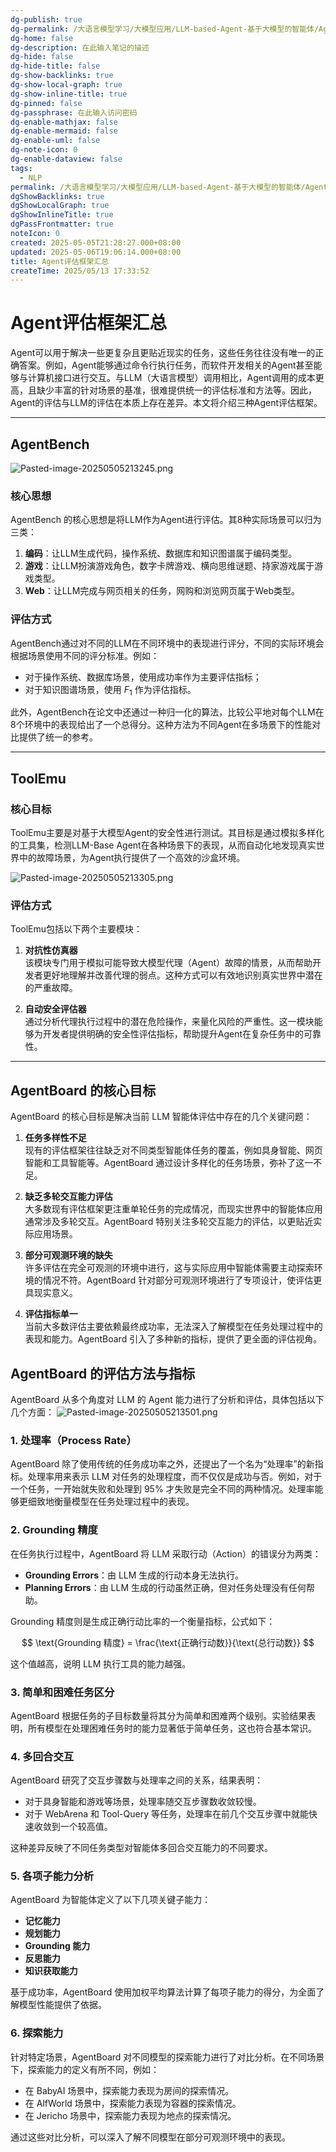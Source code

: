 ```yaml
---
dg-publish: true
dg-permalink: /大语言模型学习/大模型应用/LLM-based-Agent-基于大模型的智能体/Agent评估框架汇总
dg-home: false
dg-description: 在此输入笔记的描述
dg-hide: false
dg-hide-title: false
dg-show-backlinks: true
dg-show-local-graph: true
dg-show-inline-title: true
dg-pinned: false
dg-passphrase: 在此输入访问密码
dg-enable-mathjax: false
dg-enable-mermaid: false
dg-enable-uml: false
dg-note-icon: 0
dg-enable-dataview: false
tags:
  - NLP
permalink: /大语言模型学习/大模型应用/LLM-based-Agent-基于大模型的智能体/Agent评估框架汇总/
dgShowBacklinks: true
dgShowLocalGraph: true
dgShowInlineTitle: true
dgPassFrontmatter: true
noteIcon: 0
created: 2025-05-05T21:28:27.000+08:00
updated: 2025-05-06T19:06:14.000+08:00
title: Agent评估框架汇总
createTime: 2025/05/13 17:33:52
---
```




# Agent评估框架汇总
Agent可以用于解决一些更复杂且更贴近现实的任务，这些任务往往没有唯一的正确答案。例如，Agent能够通过命令行执行任务，而软件开发相关的Agent甚至能够与计算机接口进行交互。与LLM（大语言模型）调用相比，Agent调用的成本更高，且缺少丰富的针对场景的基准，很难提供统一的评估标准和方法等。因此，Agent的评估与LLM的评估在本质上存在差异。本文将介绍三种Agent评估框架。

---

## AgentBench
![Pasted-image-20250505213245.png](../../.vuepress/public/img/user/%E9%99%84%E4%BB%B6/Pasted%20image%2020250505213245.png)

### 核心思想
AgentBench 的核心思想是将LLM作为Agent进行评估。其8种实际场景可以归为三类：

1. **编码**：让LLM生成代码，操作系统、数据库和知识图谱属于编码类型。
2. **游戏**：让LLM扮演游戏角色，数字卡牌游戏、横向思维谜题、持家游戏属于游戏类型。
3. **Web**：让LLM完成与网页相关的任务，网购和浏览网页属于Web类型。


### 评估方式
AgentBench通过对不同的LLM在不同环境中的表现进行评分，不同的实际环境会根据场景使用不同的评分标准。例如：

- 对于操作系统、数据库场景，使用成功率作为主要评估指标；
- 对于知识图谱场景，使用 $F_1$ 作为评估指标。

此外，AgentBench在论文中还通过一种归一化的算法，比较公平地对每个LLM在8个环境中的表现给出了一个总得分。这种方法为不同Agent在多场景下的性能对比提供了统一的参考。

---


## ToolEmu

### 核心目标
ToolEmu主要是对基于大模型Agent的安全性进行测试。其目标是通过模拟多样化的工具集，检测LLM-Base Agent在各种场景下的表现，从而自动化地发现真实世界中的故障场景，为Agent执行提供了一个高效的沙盒环境。

![Pasted-image-20250505213305.png](../../.vuepress/public/img/user/%E9%99%84%E4%BB%B6/Pasted%20image%2020250505213305.png)


### 评估方式
ToolEmu包括以下两个主要模块：

1. **对抗性仿真器**  
   该模块专门用于模拟可能导致大模型代理（Agent）故障的情景，从而帮助开发者更好地理解并改善代理的弱点。这种方式可以有效地识别真实世界中潜在的严重故障。

2. **自动安全评估器**  
   通过分析代理执行过程中的潜在危险操作，来量化风险的严重性。这一模块能够为开发者提供明确的安全性评估指标，帮助提升Agent在复杂任务中的可靠性。

---


## AgentBoard 的核心目标
AgentBoard 的核心目标是解决当前 LLM 智能体评估中存在的几个关键问题：

1. **任务多样性不足**  
   现有的评估框架往往缺乏对不同类型智能体任务的覆盖，例如具身智能、网页智能和工具智能等。AgentBoard 通过设计多样化的任务场景，弥补了这一不足。

2. **缺乏多轮交互能力评估**  
   大多数现有评估框架更注重单轮任务的完成情况，而现实世界中的智能体应用通常涉及多轮交互。AgentBoard 特别关注多轮交互能力的评估，以更贴近实际应用场景。

3. **部分可观测环境的缺失**  
   许多评估在完全可观测的环境中进行，这与实际应用中智能体需要主动探索环境的情况不符。AgentBoard 针对部分可观测环境进行了专项设计，使评估更具现实意义。

4. **评估指标单一**  
   当前大多数评估主要依赖最终成功率，无法深入了解模型在任务处理过程中的表现和能力。AgentBoard 引入了多种新的指标，提供了更全面的评估视角。


## AgentBoard 的评估方法与指标
AgentBoard 从多个角度对 LLM 的 Agent 能力进行了分析和评估，具体包括以下几个方面：
![Pasted-image-20250505213501.png](../../.vuepress/public/img/user/%E9%99%84%E4%BB%B6/Pasted%20image%2020250505213501.png)

### 1. 处理率（Process Rate）
AgentBoard 除了使用传统的任务成功率之外，还提出了一个名为“处理率”的新指标。处理率用来表示 LLM 对任务的处理程度，而不仅仅是成功与否。例如，对于一个任务，一开始就失败和处理到 95% 才失败是完全不同的两种情况。处理率能够更细致地衡量模型在任务处理过程中的表现。


### 2. Grounding 精度
在任务执行过程中，AgentBoard 将 LLM 采取行动（Action）的错误分为两类：

- **Grounding Errors**：由 LLM 生成的行动本身无法执行。
- **Planning Errors**：由 LLM 生成的行动虽然正确，但对任务处理没有任何帮助。

Grounding 精度则是生成正确行动比率的一个衡量指标，公式如下：

$$
\text{Grounding 精度} = \frac{\text{正确行动数}}{\text{总行动数}}
$$

这个值越高，说明 LLM 执行工具的能力越强。


### 3. 简单和困难任务区分
AgentBoard 根据任务的子目标数量将其分为简单和困难两个级别。实验结果表明，所有模型在处理困难任务时的能力显著低于简单任务，这也符合基本常识。


### 4. 多回合交互
AgentBoard 研究了交互步骤数与处理率之间的关系，结果表明：

- 对于具身智能和游戏等场景，处理率随交互步骤数收敛较慢。
- 对于 WebArena 和 Tool-Query 等任务，处理率在前几个交互步骤中就能快速收敛到一个较高值。  

这种差异反映了不同任务类型对智能体多回合交互能力的不同要求。


### 5. 各项子能力分析
AgentBoard 为智能体定义了以下几项关键子能力：

- **记忆能力**
- **规划能力**
- **Grounding 能力**
- **反思能力**
- **知识获取能力**

基于成功率，AgentBoard 使用加权平均算法计算了每项子能力的得分，为全面了解模型性能提供了依据。


### 6. 探索能力
针对特定场景，AgentBoard 对不同模型的探索能力进行了对比分析。在不同场景下，探索能力的定义有所不同，例如：

- 在 BabyAI 场景中，探索能力表现为房间的探索情况。
- 在 AlfWorld 场景中，探索能力表现为容器的探索情况。
- 在 Jericho 场景中，探索能力表现为地点的探索情况。

通过这些对比分析，可以深入了解不同模型在部分可观测环境中的表现。
